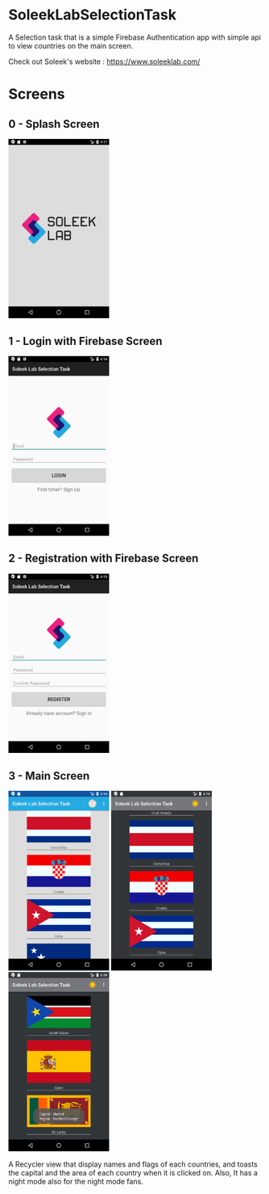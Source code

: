 # SoleekLabSelectionTask
A Selection task that is a simple Firebase Authentication app with simple api to view countries on the main screen.

Check out Soleek's website : https://www.soleeklab.com/

# Screens
## 0 - Splash Screen
[<img src="assets/splash.png" width=200>](splash.png)

## 1 - Login with Firebase Screen
[<img src="assets/login.png" width=200>](login.png)

## 2 - Registration with Firebase Screen
[<img src="assets/registration.png" width=200>](registration.png)

## 3 - Main Screen
[<img src="assets/light mode.png" width=200>](light_mode.png)
[<img src="assets/dark mode.png" width=200>](dark_mode.png)
[<img src="assets/toast.png" width=200>](toast.png)

A Recycler view that display names and flags of each countries, and toasts the capital and the area of each country when it is clicked on.
Also, It has a night mode also for the night mode fans.
